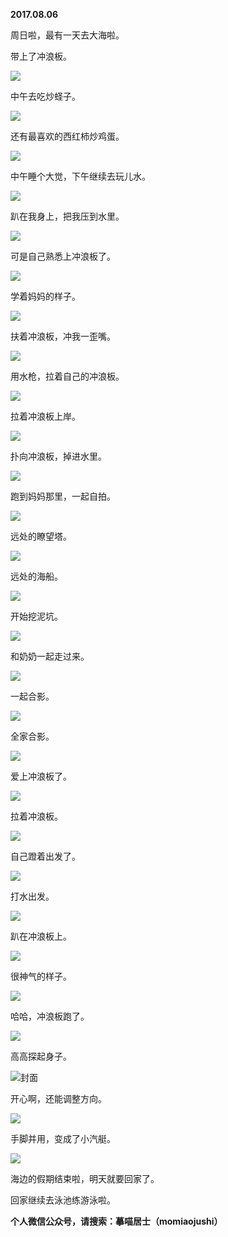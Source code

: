 
          
**2017.08.06**

周日啦，最有一天去大海啦。

带上了冲浪板。


![](//upload-images.jianshu.io/upload_images/51001-47494377c46aaac8.jpg)


中午去吃炒蛏子。


![](//upload-images.jianshu.io/upload_images/51001-09864bb70fac66b9.jpg)


还有最喜欢的西红柿炒鸡蛋。


![](//upload-images.jianshu.io/upload_images/51001-f73cc5b300733809.jpg)


中午睡个大觉，下午继续去玩儿水。


![](//upload-images.jianshu.io/upload_images/51001-59c8242d9186e9a3.jpg)


趴在我身上，把我压到水里。


![](//upload-images.jianshu.io/upload_images/51001-961ee56312852385.jpg)


可是自己熟悉上冲浪板了。


![](//upload-images.jianshu.io/upload_images/51001-07b5aa4dfdc83e8a.jpg)


学着妈妈的样子。


![](//upload-images.jianshu.io/upload_images/51001-9f12ccbcf0733951.jpg)


扶着冲浪板，冲我一歪嘴。


![](//upload-images.jianshu.io/upload_images/51001-5524a97570e7ba2f.jpg)


用水枪，拉着自己的冲浪板。


![](//upload-images.jianshu.io/upload_images/51001-b8660d41b06963e3.jpg)


拉着冲浪板上岸。


![](//upload-images.jianshu.io/upload_images/51001-f2c29641ec71eef3.jpg)


扑向冲浪板，掉进水里。


![](//upload-images.jianshu.io/upload_images/51001-01f861b786bb4140.jpg)


跑到妈妈那里，一起自拍。


![](//upload-images.jianshu.io/upload_images/51001-3daaa2bff87d590f.jpg)


远处的瞭望塔。


![](//upload-images.jianshu.io/upload_images/51001-50aa94c06bd9a387.jpg)


远处的海船。


![](//upload-images.jianshu.io/upload_images/51001-bee2cceae1009b49.jpg)


开始挖泥坑。


![](//upload-images.jianshu.io/upload_images/51001-6d955a6309c74568.jpg)


和奶奶一起走过来。


![](//upload-images.jianshu.io/upload_images/51001-65b6fc90b6679401.jpg)


一起合影。


![](//upload-images.jianshu.io/upload_images/51001-da963d1053466757.jpg)


全家合影。


![](//upload-images.jianshu.io/upload_images/51001-c75596d22458322a.jpg)


爱上冲浪板了。


![](//upload-images.jianshu.io/upload_images/51001-10d7c51feb40fb94.jpg)


拉着冲浪板。


![](//upload-images.jianshu.io/upload_images/51001-bd0857e595266081.jpg)


自己蹬着出发了。


![](//upload-images.jianshu.io/upload_images/51001-b4077a43d21b7d45.jpg)


打水出发。


![](//upload-images.jianshu.io/upload_images/51001-622cec4a5532e46c.jpg)


趴在冲浪板上。


![](//upload-images.jianshu.io/upload_images/51001-58ee752541d0200b.jpg)


很神气的样子。


![](//upload-images.jianshu.io/upload_images/51001-fdb4c68b7e35fc7d.jpg)


哈哈，冲浪板跑了。


![](//upload-images.jianshu.io/upload_images/51001-fbd20aedb7e32cd1.jpg)


高高探起身子。


![](//upload-images.jianshu.io/upload_images/51001-55743306d81f10c0.jpg)封面


开心啊，还能调整方向。


![](//upload-images.jianshu.io/upload_images/51001-c96683c83d918efa.jpg)


手脚并用，变成了小汽艇。


![](//upload-images.jianshu.io/upload_images/51001-a5fe477ebd70f207.jpg)


海边的假期结束啦，明天就要回家了。

回家继续去泳池练游泳啦。


**个人微信公众号，请搜索：摹喵居士（momiaojushi）**

        